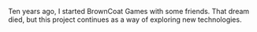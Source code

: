 Ten years ago, I started BrownCoat Games with some friends.  That dream died, 
but this project continues as a way of exploring new technologies.

